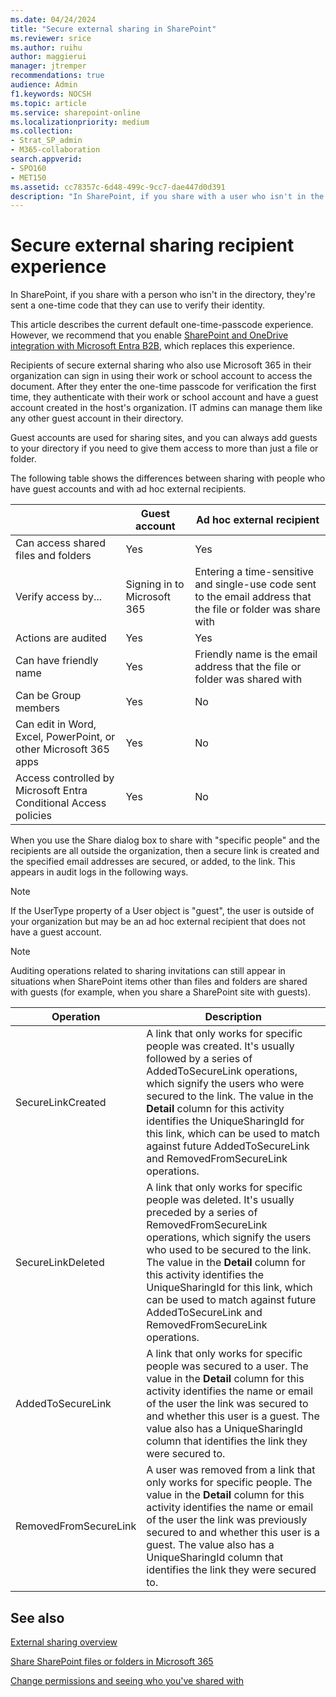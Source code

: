 ```yaml
---
ms.date: 04/24/2024
title: "Secure external sharing in SharePoint"
ms.reviewer: srice
ms.author: ruihu
author: maggierui
manager: jtremper
recommendations: true
audience: Admin
f1.keywords: NOCSH
ms.topic: article
ms.service: sharepoint-online
ms.localizationpriority: medium
ms.collection:
- Strat_SP_admin
- M365-collaboration
search.appverid:
- SPO160
- MET150
ms.assetid: cc78357c-6d48-499c-9cc7-dae447d0d391
description: "In SharePoint, if you share with a user who isn't in the directory, they're sent a one-time code that they can use to verify their identity."
---
```


# Secure external sharing recipient experience

In SharePoint, if you share with a person who isn't in the directory, they're sent a one-time code that they can use to verify their identity.

This article describes the current default one-time-passcode experience. However, we recommend that you enable [SharePoint and OneDrive integration with Microsoft Entra B2B](sharepoint-azureb2b-integration.md), which replaces this experience.

Recipients of secure external sharing who also use Microsoft 365 in their organization can sign in using their work or school account to access the document. After they enter the one-time passcode for verification the first time, they authenticate with their work or school account and have a guest account created in the host's organization. IT admins can manage them like any other guest account in their directory.

Guest accounts are used for sharing sites, and you can always add guests to your directory if you need to give them access to more than just a file or folder.

The following table shows the differences between sharing with people who have guest accounts and with ad hoc external recipients.

|&nbsp;|Guest account|Ad hoc external recipient|
|---|---|---|
|Can access shared files and folders|Yes|Yes|
|Verify access by...|Signing in to Microsoft 365|Entering a time-sensitive and single-use code sent to the email address that the file or folder was share with|
|Actions are audited|Yes|Yes|
|Can have friendly name|Yes|Friendly name is the email address that the file or folder was shared with|
|Can be Group members|Yes|No|
|Can edit in Word, Excel, PowerPoint, or other Microsoft 365 apps|Yes|No|
|Access controlled by Microsoft Entra Conditional Access policies|Yes|No|

 When you use the Share dialog box to share with "specific people" and the recipients are all outside the organization, then a secure link is created and the specified email addresses are secured, or added, to the link. This appears in audit logs in the following ways.

> [!NOTE]
> If the UserType property of a User object is "guest", the user is outside of your organization but may be an ad hoc external recipient that does not have a guest account.

> [!NOTE]
> Auditing operations related to sharing invitations can still appear in situations when SharePoint items other than files and folders are shared with guests (for example, when you share a SharePoint site with guests).

|Operation|Description|
|---|---|
|SecureLinkCreated|A link that only works for specific people was created. It's usually followed by a series of AddedToSecureLink operations, which signify the users who were secured to the link. The value in the **Detail** column for this activity identifies the UniqueSharingId for this link, which can be used to match against future AddedToSecureLink and RemovedFromSecureLink operations.|
|SecureLinkDeleted|A link that only works for specific people was deleted. It's usually preceded by a series of RemovedFromSecureLink operations, which signify the users who used to be secured to the link. The value in the **Detail** column for this activity identifies the UniqueSharingId for this link, which can be used to match against future AddedToSecureLink and RemovedFromSecureLink operations.|
|AddedToSecureLink|A link that only works for specific people was secured to a user. The value in the **Detail** column for this activity identifies the name or email of the user the link was secured to and whether this user is a guest. The value also has a UniqueSharingId column that identifies the link they were secured to.|
|RemovedFromSecureLink|A user was removed from a link that only works for specific people. The value in the **Detail** column for this activity identifies the name or email of the user the link was previously secured to and whether this user is a guest. The value also has a UniqueSharingId column that identifies the link they were secured to.|

## See also

[External sharing overview](external-sharing-overview.md)

[Share SharePoint files or folders in Microsoft 365](https://support.office.com/article/1fe37332-0f9a-4719-970e-d2578da4941c)

[Change permissions and seeing who you've shared with](https://support.office.com/article/0a36470f-d7fe-40a0-bd74-0ac6c1e13323)
